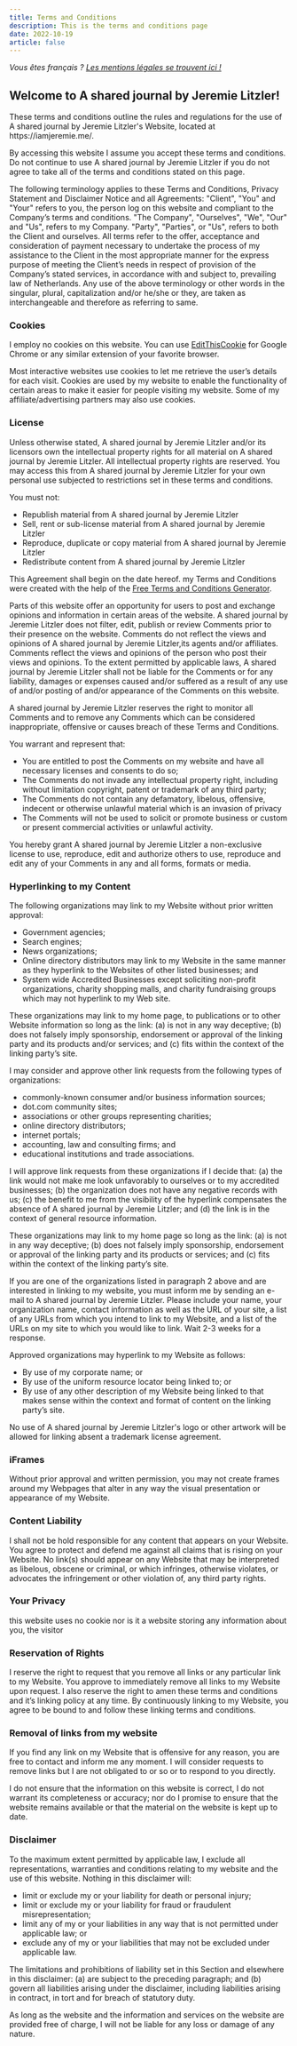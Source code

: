 ```yaml
---
title: Terms and Conditions
description: This is the terms and conditions page
date: 2022-10-19
article: false
---
```


<i>Vous êtes français ? <a href="../fr/mentions-legales/" title="Lire les mentions légales du site">Les mentions légales se trouvent ici !</a></i>

<h2><strong>Welcome to A shared journal by Jeremie Litzler!</strong></h2>

<p>These terms and conditions outline the rules and regulations for the use of A shared journal by Jeremie Litzler's Website, located at https://iamjeremie.me/.</p>

<p>By accessing this website I assume you accept these terms and conditions. Do not continue to use A shared journal by Jeremie Litzler if you do not agree to take all of the terms and conditions stated on this page.</p>

<p>The following terminology applies to these Terms and Conditions, Privacy Statement and Disclaimer Notice and all Agreements: "Client", "You" and "Your" refers to you, the person log on this website and compliant to the Company’s terms and conditions. "The Company", "Ourselves", "We", "Our" and "Us", refers to my Company. "Party", "Parties", or "Us", refers to both the Client and ourselves. All terms refer to the offer, acceptance and consideration of payment necessary to undertake the process of my assistance to the Client in the most appropriate manner for the express purpose of meeting the Client’s needs in respect of provision of the Company’s stated services, in accordance with and subject to, prevailing law of Netherlands. Any use of the above terminology or other words in the singular, plural, capitalization and/or he/she or they, are taken as interchangeable and therefore as referring to same.</p>

<h3><strong>Cookies</strong></h3>

<p>I employ no cookies on this website. You can use <a href="https://chrome.google.com/webstore/detail/editthiscookie/fngmhnnpilhplaeedifhccceomclgfbg?hl=fr" title="Link to the Chrome extension">EditThisCookie</a> for Google Chrome or any similar extension of your favorite browser.
<!-- However, by accessing A shared journal by Jeremie Litzler, you agreed to use cookies in agreement with the A shared journal by Jeremie Litzler's Privacy Policy.-->
 </p>

<p>Most interactive websites use cookies to let me retrieve the user’s details for each visit. Cookies are used by my website to enable the functionality of certain areas to make it easier for people visiting my website. Some of my affiliate/advertising partners may also use cookies.</p>

<h3><strong>License</strong></h3>

<p>Unless otherwise stated, A shared journal by Jeremie Litzler and/or its licensors own the intellectual property rights for all material on A shared journal by Jeremie Litzler. All intellectual property rights are reserved. You may access this from A shared journal by Jeremie Litzler for your own personal use subjected to restrictions set in these terms and conditions.</p>

<p>You must not:</p>
<ul>
    <li>Republish material from A shared journal by Jeremie Litzler</li>
    <li>Sell, rent or sub-license material from A shared journal by Jeremie Litzler</li>
    <li>Reproduce, duplicate or copy material from A shared journal by Jeremie Litzler</li>
    <li>Redistribute content from A shared journal by Jeremie Litzler</li>
</ul>

<p>This Agreement shall begin on the date hereof. my Terms and Conditions were created with the help of the <a href="https://www.termsandconditionsgenerator.com/">Free Terms and Conditions Generator</a>.</p>

<p>Parts of this website offer an opportunity for users to post and exchange opinions and information in certain areas of the website. A shared journal by Jeremie Litzler does not filter, edit, publish or review Comments prior to their presence on the website. Comments do not reflect the views and opinions of A shared journal by Jeremie Litzler,its agents and/or affiliates. Comments reflect the views and opinions of the person who post their views and opinions. To the extent permitted by applicable laws, A shared journal by Jeremie Litzler shall not be liable for the Comments or for any liability, damages or expenses caused and/or suffered as a result of any use of and/or posting of and/or appearance of the Comments on this website.</p>

<p>A shared journal by Jeremie Litzler reserves the right to monitor all Comments and to remove any Comments which can be considered inappropriate, offensive or causes breach of these Terms and Conditions.</p>

<p>You warrant and represent that:</p>

<ul>
    <li>You are entitled to post the Comments on my website and have all necessary licenses and consents to do so;</li>
    <li>The Comments do not invade any intellectual property right, including without limitation copyright, patent or trademark of any third party;</li>
    <li>The Comments do not contain any defamatory, libelous, offensive, indecent or otherwise unlawful material which is an invasion of privacy</li>
    <li>The Comments will not be used to solicit or promote business or custom or present commercial activities or unlawful activity.</li>
</ul>

<p>You hereby grant A shared journal by Jeremie Litzler a non-exclusive license to use, reproduce, edit and authorize others to use, reproduce and edit any of your Comments in any and all forms, formats or media.</p>

<h3><strong>Hyperlinking to my Content</strong></h3>

<p>The following organizations may link to my Website without prior written approval:</p>

<ul>
    <li>Government agencies;</li>
    <li>Search engines;</li>
    <li>News organizations;</li>
    <li>Online directory distributors may link to my Website in the same manner as they hyperlink to the Websites of other listed businesses; and</li>
    <li>System wide Accredited Businesses except soliciting non-profit organizations, charity shopping malls, and charity fundraising groups which may not hyperlink to my Web site.</li>
</ul>

<p>These organizations may link to my home page, to publications or to other Website information so long as the link: (a) is not in any way deceptive; (b) does not falsely imply sponsorship, endorsement or approval of the linking party and its products and/or services; and (c) fits within the context of the linking party’s site.</p>

<p>I may consider and approve other link requests from the following types of organizations:</p>

<ul>
    <li>commonly-known consumer and/or business information sources;</li>
    <li>dot.com community sites;</li>
    <li>associations or other groups representing charities;</li>
    <li>online directory distributors;</li>
    <li>internet portals;</li>
    <li>accounting, law and consulting firms; and</li>
    <li>educational institutions and trade associations.</li>
</ul>

<p>I will approve link requests from these organizations if I decide that: (a) the link would not make me look unfavorably to ourselves or to my accredited businesses; (b) the organization does not have any negative records with us; (c) the benefit to me from the visibility of the hyperlink compensates the absence of A shared journal by Jeremie Litzler; and (d) the link is in the context of general resource information.</p>

<p>These organizations may link to my home page so long as the link: (a) is not in any way deceptive; (b) does not falsely imply sponsorship, endorsement or approval of the linking party and its products or services; and (c) fits within the context of the linking party’s site.</p>

<p>If you are one of the organizations listed in paragraph 2 above and are interested in linking to my website, you must inform me by sending an e-mail to A shared journal by Jeremie Litzler. Please include your name, your organization name, contact information as well as the URL of your site, a list of any URLs from which you intend to link to my Website, and a list of the URLs on my site to which you would like to link. Wait 2-3 weeks for a response.</p>

<p>Approved organizations may hyperlink to my Website as follows:</p>

<ul>
    <li>By use of my corporate name; or</li>
    <li>By use of the uniform resource locator being linked to; or</li>
    <li>By use of any other description of my Website being linked to that makes sense within the context and format of content on the linking party’s site.</li>
</ul>

<p>No use of A shared journal by Jeremie Litzler's logo or other artwork will be allowed for linking absent a trademark license agreement.</p>

<h3><strong>iFrames</strong></h3>

<p>Without prior approval and written permission, you may not create frames around my Webpages that alter in any way the visual presentation or appearance of my Website.</p>

<h3><strong>Content Liability</strong></h3>

<p>I shall not be hold responsible for any content that appears on your Website. You agree to protect and defend me against all claims that is rising on your Website. No link(s) should appear on any Website that may be interpreted as libelous, obscene or criminal, or which infringes, otherwise violates, or advocates the infringement or other violation of, any third party rights.</p>

<h3><strong>Your Privacy</strong></h3>

<p>this website uses no cookie nor is it a website storing any information about you, the visitor</p>

<h3><strong>Reservation of Rights</strong></h3>

<p>I reserve the right to request that you remove all links or any particular link to my Website. You approve to immediately remove all links to my Website upon request. I also reserve the right to amen these terms and conditions and it’s linking policy at any time. By continuously linking to my Website, you agree to be bound to and follow these linking terms and conditions.</p>

<h3><strong>Removal of links from my website</strong></h3>

<p>If you find any link on my Website that is offensive for any reason, you are free to contact and inform me any moment. I will consider requests to remove links but I are not obligated to or so or to respond to you directly.</p>

<p>I do not ensure that the information on this website is correct, I do not warrant its completeness or accuracy; nor do I promise to ensure that the website remains available or that the material on the website is kept up to date.</p>

<h3><strong>Disclaimer</strong></h3>

<p>To the maximum extent permitted by applicable law, I exclude all representations, warranties and conditions relating to my website and the use of this website. Nothing in this disclaimer will:</p>

<ul>
    <li>limit or exclude my or your liability for death or personal injury;</li>
    <li>limit or exclude my or your liability for fraud or fraudulent misrepresentation;</li>
    <li>limit any of my or your liabilities in any way that is not permitted under applicable law; or</li>
    <li>exclude any of my or your liabilities that may not be excluded under applicable law.</li>
</ul>

<p>The limitations and prohibitions of liability set in this Section and elsewhere in this disclaimer: (a) are subject to the preceding paragraph; and (b) govern all liabilities arising under the disclaimer, including liabilities arising in contract, in tort and for breach of statutory duty.</p>

<p>As long as the website and the information and services on the website are provided free of charge, I will not be liable for any loss or damage of any nature.</p>
